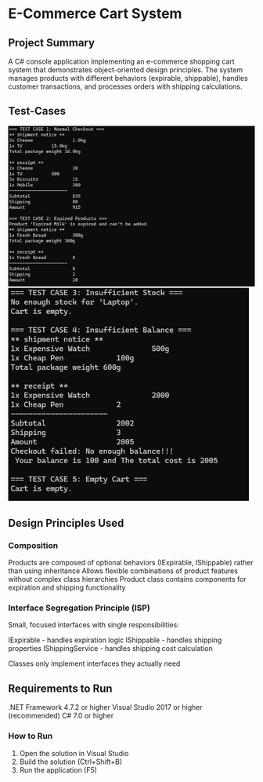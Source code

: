 # E-Commerce Cart System
## Project Summary
A C# console application implementing an e-commerce shopping cart system that demonstrates object-oriented design principles. The system manages products with different behaviors (expirable, shippable), handles customer transactions, and processes orders with shipping calculations.
## Test-Cases
![Output](assets/screenshot1.png)
![Output](assets/screenshot2.png)
## Design Principles Used
### Composition

Products are composed of optional behaviors (IExpirable, IShippable) rather than using inheritance
Allows flexible combinations of product features without complex class hierarchies
Product class contains components for expiration and shipping functionality

### Interface Segregation Principle (ISP)

Small, focused interfaces with single responsibilities:

IExpirable - handles expiration logic
IShippable - handles shipping properties
IShippingService - handles shipping cost calculation


Classes only implement interfaces they actually need

## Requirements to Run

.NET Framework 4.7.2 or higher
Visual Studio 2017 or higher (recommended)
C# 7.0 or higher

### How to Run

1. Open the solution in Visual Studio
2. Build the solution (Ctrl+Shift+B)
3. Run the application (F5)
